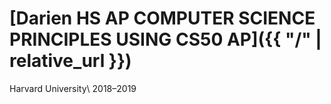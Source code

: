 # [Darien HS AP COMPUTER SCIENCE PRINCIPLES USING CS50 AP]({{ "/" | relative_url }})

Harvard University\\
2018–2019
